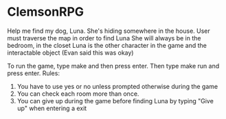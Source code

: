 # ClemsonRPG
Help me find my dog, Luna. She's hiding somewhere in the house.
User must traverse the map in order to find Luna
She will always be in the bedroom, in the closet
Luna is the other character in the game and the interactable object (Evan said this was okay)


To run the game, type make and then press enter. Then type make run and press enter. 
Rules:
1. You have to use yes or no unless prompted otherwise during the game
2. You can check each room more than once.
3. You can give up during the game before finding Luna by typing "Give up" when entering a exit
